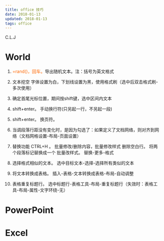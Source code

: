 ```yaml
---
title: office 技巧
date: 2018-01-13
updated: 2018-01-13
tags: office
---
```

C.L.J
# World

1. <font color="#ff6600">=rand()，回车。</font>导出随机文本。注：括号为英文格式

2. 文本挖空
	字体设置为白，下划线设置为黑，使用格式刷（选中后双击格式刷-多次使用）

3. 确定首尾光标位置，期间按shift键，选中区间内文本

4. shift+enter。 手动换行符(只另起一行，不另起一段)

5. shift+enter。 换页符。

6. 当调段落行距没有变化时，是因为勾选了：如果定义了文档网络，则对齐到网络（文档网格设置-布局-页面设置）
7. 替换功能 CTRL+H 。 批量修改/删除内容，批量修改样式
	删除空白行。 将两个段落标记替换成一个
	批量改样式。 替换-更多-格式

8. 选择格式相似的文本。 选中目标文本-选择-选择所有类似的文本

9. 将文本转换成表格。 插入-表格-文本转换成表格-布局-自动调整

10. 表格重复标题行。 选中标题行-表格工具-布局-重复标题行（失效时：表格工具-布局-属性-文字环绕-无）

# PowerPoint

# Excel
